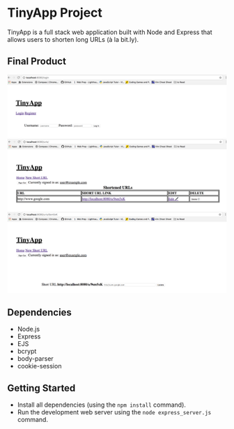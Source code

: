 # TinyApp Project

TinyApp is a full stack web application built with Node and Express that allows users to shorten long URLs (à la bit.ly).

## Final Product

!["Screen Shot of Login Page"](https://github.com/SjS16/w2d2project/blob/master/login-page.png?raw=true)
!["Screen Shot of Index Page"](https://github.com/SjS16/w2d2project/blob/master/urls-page.png?raw=true)
!["Screen Shot of Update Page"](https://github.com/SjS16/w2d2project/blob/master/url-update-page.png?raw=true)

## Dependencies

- Node.js
- Express
- EJS
- bcrypt
- body-parser
- cookie-session

## Getting Started

- Install all dependencies (using the `npm install` command).
- Run the development web server using the `node express_server.js` command.
